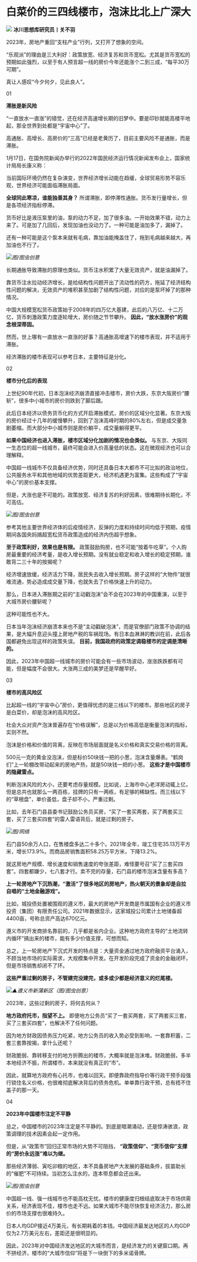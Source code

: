 # 白菜价的三四线楼市，泡沫比北上广深大

![](https://inews.gtimg.com/news_bt/O1HDibWzBhJgiMp7x-v6PAkuT3IAyGm1PkCfRy9dVgyE8AA/1000)
**冰川思想库研究员丨关不羽**

2023年，房地产重回“支柱产业”行列，又打开了想象的空间。

“乐观派”的理由是三大利好：政策放宽、经济复苏和货币宽松。尤其是货币宽松的预期如此强烈，以至于有人预言超一线的房价今年还能涨个二到三成，“每平30万可期”。

真让人感叹“今夕何夕，见此良人”。

01

**滞胀是新风险**

“一直放水一直涨”的错觉，还在经济高速增长期的旧梦中。要是印钞就能高楼平地起，那全世界到处都是“宇宙中心”了。

高通胀、高增长、高房价的“三高”已经是老黄历了，目前主要风险不是通胀，而是滞胀。

1月17日，在国务院新闻办举行的2022年国民经济运行情况新闻发布会上，国家统计局局长康义称：

当前国际环境仍然在复杂演变，世界经济增长动能在趋缓，全球贸易形势不容乐观，世界经济可能面临滞胀局面。

**全球同此寒凉，谁能独善其身？** 所谓滞胀，即停滞性通胀。货币发行量增长，但是各项经济指标停滞。

货币好比是液压泵里的油，泵的动力不足，加了很多油。一开始效果不错，动力上来了。可是加了几回后，发现加油也没动力了。一种可能是油加多了，漏掉了。

还有一种可能是这个泵本来就有毛病，靠加油能掩盖住了，拖到毛病越来越大，再加油也不行了。

![](https://inews.gtimg.com/news_bt/OQ7Guzx8T__wqylZNfRQyf5gL3BthLi8AJtp5ENoVhcCoAA/1000)_图/图虫创意_

长期通胀导致滞胀的原理也类似。货币注水积累了大量无效资产，就是油漏掉了。

靠货币注水拉动经济增长，是给结构性问题开出了流动性的药方，拖延了经济结构性问题的解决，无效资产的堆积甚至加剧了结构性问题，对应的是泵坏掉了的那种情况。

中国大规模宽松货币政策始于2008年的四万亿大基建，此后的八万亿、十二万亿，货币刺激政策力度逐轮增大，房价随之节节攀升。
**因此，“放水涨房价”的观念根深蒂固。**

然而，世上哪有一直放水一直涨的好事？高通胀高增速下的楼市表现，并不适用于滞胀。

经济滞胀的楼市表现可以参考日本，主要特征是分化。

02

**楼市分化后的表现**

上世纪90年代初，日本泡沫经济崩溃直接冲击楼市，房价大跌，东京大阪房价“腰斩”，很多中小城市的房价则跌到了脚后跟。

此后日本经济以债务货币化的方式开启滞胀模式，房价的区域分化显著。东京大阪的房价经过十几年的缓慢攀升，回到了泡沫高峰时期的80%左右，但是成交量急剧萎缩。而大部分中小城市则是房价躺平，成交量躺得更平。

**如果中国经济也进入滞胀，楼市区域分化加剧的情况也会类似。**
与东京、大阪同一生态位的超一线城市，最终可能会进入价高量低的状态。这在微观经济也可以合理解释。

中国超一线城市不仅具备经济优势，同时还具备日本大都市不可比拟的政治地位，公共服务水平和其他地域的优势差距更大，经济机遇更为富集。这些构成了“宇宙中心”的房价基本支撑。

但是，大涨也是不可能的。政策放宽、经济复苏的利好因素，很难期待长期化，不可高估。

![](https://inews.gtimg.com/news_bt/O4ctvuYXDpHA3we9liSJQxbhgUAM-0WycnZX0f9eRAkQQAA/1000)_图/图虫创意_

参考其他主要世界经济体的后疫情经济，反弹的力度和持续时间均低于预期，疫情期间各国央妈搞超宽松货币政策造成的经济内伤超乎想象。

**至于政策利好，效果也是有限。**
政策鼓励购房，也不可能“按着牛吃草”。个人购房最重要的经济考量，是收入增长预期。没有就业稳定和收入增长的稳定预期，谁敢背二三十年的按揭呢？

经济增速放缓，经济活力下降，居民失去收入增长预期。房子这样的“大物件”就很难流通，势必造成成交量下降，也就失去了价格快速上升的动力。

那么，日本进入滞胀期之前的“主动戳泡沫”会不会在2023年的中国重演，以至于大城市房价腰斩呢？

这种可能性也不大。

日本当年泡沫经济崩溃本来也不是“主动戳破泡沫”，而是官僚部门政策不协调的结果，是大幅升息迎头撞上房地产税的车祸现场。有日本血淋淋的教训在前，此后各国都避免出现这样的政策失误。
**目前，我国政府的政策定调稳楼市的定调是清晰的。**

因此，2023年中国超一线城市的房价可能会有一些市场波动，涨涨跌跌都有可能，但是幅度不会很大。大涨两三成的美梦还是早醒早好。

03

**楼市的高风险区**

比起超一线的“宇宙中心”房价，更值得忧虑的是三线以下的楼市。那些地区的房子是白菜价，却是泡沫的高风险区。

社会大众对资产泡沫普遍存在“价格误解”，总是以为价格高低是衡量泡沫的指标，实则不然。

泡沫是价格和价值的背离，反映在市场层面就是名义价格和真实交易价格的背离。

500元一克的黄金没泡沫，但是标价50块钱一把的小葱，泡沫含量爆表。“鹤岗们”上一轮棚改带动起来的房地产热，就是50块钱一把的小葱。
**这些才是中国楼市的隐藏雷点。**

判断泡沫风险的大小，还要考虑存量规模。比如说，上海市中心老洋房动辄上亿，但是总共也就那么一两百栋，挂牌的只有一两栋，有足够的稀缺性。而三线以下的“草根盘”，单价虽低，盘子却不小，严重过剩。

比如，去年石门县县委书记鼓励公务员买房，“买了一套买两套，买了两套买三套，买了三套买四套”的雷人雷语背后，就是过剩的房子。

![](https://inews.gtimg.com/news_bt/OrHNiNyAnoBMgq9Q4gUUZ0gXi7_EJwe9iKVjgWL3K2yqsAA/1000)_图/网络_

石门县50余万人口，在售楼盘多达二十多个。2021年全年，竣工住宅35.13万平方米，增长173.9%。而商品房销售面积58.25万平方米，下降13.2%。

就这房地产规模、增长速度和销售速度的夸张差距，难怪要号召“买了三套买四套”。四套都嫌少，七八套才行。卖不完的存量，石门县的楼市泡沫含量有多高？

**上一轮房地产下沉热潮，“激活”了很多地区的房地产，热火朝天的景象却是自拉自唱的“土地金融游戏”。**

比如，城投债处置被围观的遵义市，最大的房地产开发商是市属国有企业的遵义市投资（集团）有限责任公司。2021年数据显示，这家城投公司累计土地储备超4400亩，号称总资产高达670亿元。

遵义市的开发商排名靠前的，几乎都是省内企业。这种地方政府主导的“土地流转内循环”搞出来的楼市，能有多少价值支撑，可想而知。

总之，上一轮房地产下沉式开发的特点是：大量资金通过地方政府融资平台涌入，不顾当地市场的实际需求，大规模集中开发。在开发阶段完成了资金的金融闭环，但是市场销售却闭不了环。

**这些严重过剩的房子，不管建完没建完，或多或少都是经济意义的烂尾楼。**

![](https://inews.gtimg.com/news_bt/Oz7y4kJshfttm20P91v0t_d8i6ZwubYtYlJrAOHJFmXkwAA/1000)_▲遵义市新蒲新区（图/图虫创意）_

2023年，这些过剩的房子，将何去何从？

**地方政府托市，指望不上。** 即便地方公务员“买了一套买两套，买了两套买三套，买了三套买四套”，也解决不了任何问题。

因为地方财政因债务压力吃紧，地方公务员的收入势必受到影响，一套靠积蓄，二套三套靠按揭，拿什么还呢？

财政脆弱、靠转移支付的地方折腾出的楼市，大概率就是泡沫堆。财政脆弱，多半本地经济不振，所谓楼市，本来就没有真正的“市”。

因此，就算地方政府有心托市，也难以回天。即便靠政府指导价等行政干预手段强行锁住名义价格，也很难彻底解决背后的债务危机。单单靠行政干预，总有捂不住盖子的那一天。

04

**2023年中国楼市注定不平静**

总之，中国楼市的2023年注定是不平静的。到底是暗潮涌动，还是惊涛骇浪，政策调理的技术因素会起一定作用。

但是，从“政策市”回归正常市场的大势不可阻挡， **“政策信仰”、“货币信仰”支撑的“房价永远涨”难以为继。**

那些经济薄弱、寅吃卯粮的地区，本不具备房地产大发展的基础条件，拔苗助长的“催肥”不可持续。当初怎么注水的，连本带息都会还出来。

![](https://inews.gtimg.com/news_bt/Ol0AQUh7W9nBjlwz7QRStnqAOYy1Cl86DQTV63JgiRKf8AA/1000)_图/图虫创意_

中国超一线、强一线城市也不能高枕无忧。楼市的健康度归根结底取决于市场供需关系，经济表现不佳，楼市也走不远。如果大城市不能尽快恢复经济活力，那么房价的市场支撑也很难持久。

日本人均GDP接近4万美元，有长期耗着的本钱。中国经济最发达地区的人均GDP仅为2.7万美元左右，差距还是很明显的。

因此，2023年对中国经济发达地区的大城市而言，是经济发力的关键窗口期。再不拼经济，楼市的“大城市信仰”将是下一块倒下的多米诺骨牌。

